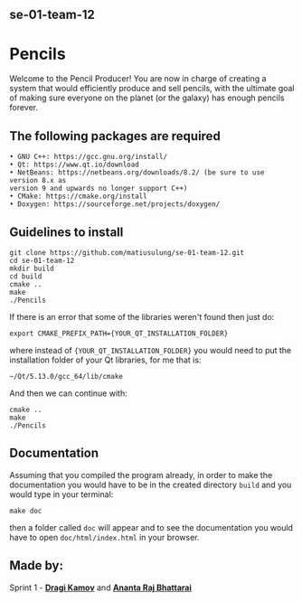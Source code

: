## se-01-team-12
# Pencils

Welcome to the Pencil Producer! You are now in charge of creating a system that
would efficiently produce and sell pencils, with the ultimate goal of making sure
everyone on the planet (or the galaxy) has enough pencils forever.

## The following packages are required

```
• GNU C++: https://gcc.gnu.org/install/
• Qt: https://www.qt.io/download
• NetBeans: https://netbeans.org/downloads/8.2/ (be sure to use version 8.x as
version 9 and upwards no longer support C++)
• CMake: https://cmake.org/install
• Doxygen: https://sourceforge.net/projects/doxygen/
```

## Guidelines to install

```
git clone https://github.com/matiusulung/se-01-team-12.git
cd se-01-team-12
mkdir build
cd build
cmake ..
make
./Pencils
```

If there is an error that some of the libraries weren't found then just do: 
```
export CMAKE_PREFIX_PATH={YOUR_QT_INSTALLATION_FOLDER}
```
where instead of `{YOUR_QT_INSTALLATION_FOLDER}` you would need to put the 
installation folder of your Qt libraries, for me that is: 
```
~/Qt/5.13.0/gcc_64/lib/cmake
```
And then we can continue with:
```
cmake ..
make
./Pencils
```

## Documentation

Assuming that you compiled the program already, in order to 
make the documentation you would have to be in the created directory 
`build` and you would type in your terminal:
```
make doc
```
then a folder called `doc` will appear and to see the documentation 
you would have to open `doc/html/index.html` in your browser.

## Made by:
Sprint 1 - [**Dragi Kamov**](https://github.com/dragikamov) and [**Ananta Raj Bhattarai**](https://github.com/anantarb)

